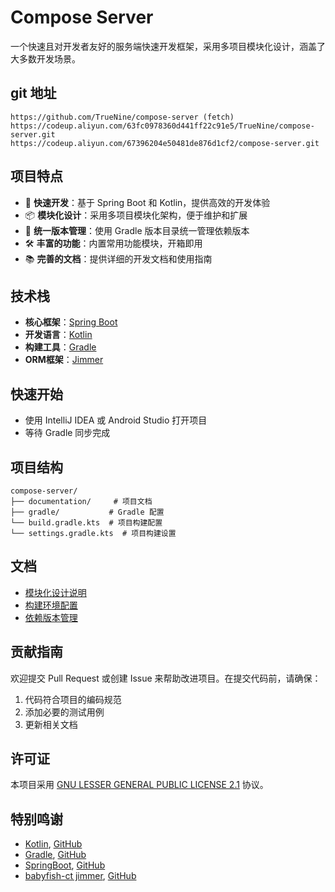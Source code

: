 # Compose Server

一个快速且对开发者友好的服务端快速开发框架，采用多项目模块化设计，涵盖了大多数开发场景。

## git 地址

```text
https://github.com/TrueNine/compose-server (fetch)
https://codeup.aliyun.com/63fc0978360d441ff22c91e5/TrueNine/compose-server.git
https://codeup.aliyun.com/67396204e50481de876d1cf2/compose-server.git
```

## 项目特点

- 🚀 **快速开发**：基于 Spring Boot 和 Kotlin，提供高效的开发体验
- 📦 **模块化设计**：采用多项目模块化架构，便于维护和扩展
- 🔧 **统一版本管理**：使用 Gradle 版本目录统一管理依赖版本
- 🛠️ **丰富的功能**：内置常用功能模块，开箱即用
- 📚 **完善的文档**：提供详细的开发文档和使用指南

## 技术栈

- **核心框架**：[Spring Boot](https://spring.io/projects/spring-boot)
- **开发语言**：[Kotlin](https://kotlinlang.org/)
- **构建工具**：[Gradle](https://gradle.org/)
- **ORM框架**：[Jimmer](https://github.com/babyfish-ct/jimmer)

## 快速开始

- 使用 IntelliJ IDEA 或 Android Studio 打开项目
- 等待 Gradle 同步完成

## 项目结构

```
compose-server/
├── documentation/     # 项目文档
├── gradle/           # Gradle 配置
└── build.gradle.kts  # 项目构建配置
└── settings.gradle.kts  # 项目构建设置
```

## 文档

- [模块化设计说明](./documentation/model_manifest.md)
- [构建环境配置](./documentation/build_env.md)
- [依赖版本管理](./gradle/libs.versions.toml)

## 贡献指南

欢迎提交 Pull Request 或创建 Issue 来帮助改进项目。在提交代码前，请确保：

1. 代码符合项目的编码规范
2. 添加必要的测试用例
3. 更新相关文档

## 许可证

本项目采用 [GNU LESSER GENERAL PUBLIC LICENSE 2.1](/LICENSE) 协议。

## 特别鸣谢

- [Kotlin](https://kotlinlang.org/), [GitHub](https://github.com/JetBrains/kotlin)
- [Gradle](https://gradle.org/), [GitHub](https://github.com/gradle)
- [SpringBoot](https://spring.io/projects/spring-boot), [GitHub](https://github.com/spring-projects)
- [babyfish-ct jimmer](https://github.com/babyfish-ct), [GitHub](https://github.com/babyfish-ct/jimmer)
